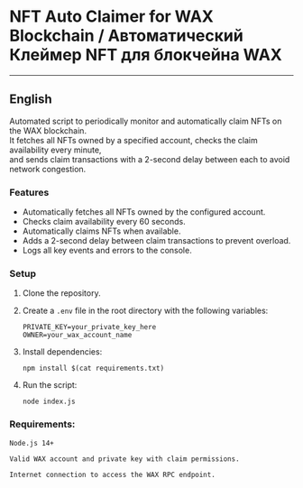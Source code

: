 # NFT Auto Claimer for WAX Blockchain / Автоматический Клеймер NFT для блокчейна WAX

---

## English

Automated script to periodically monitor and automatically claim NFTs on the WAX blockchain.  
It fetches all NFTs owned by a specified account, checks the claim availability every minute,  
and sends claim transactions with a 2-second delay between each to avoid network congestion.

### Features

- Automatically fetches all NFTs owned by the configured account.  
- Checks claim availability every 60 seconds.  
- Automatically claims NFTs when available.  
- Adds a 2-second delay between claim transactions to prevent overload.  
- Logs all key events and errors to the console.

### Setup

1. Clone the repository.

2. Create a `.env` file in the root directory with the following variables:

   ```env
   PRIVATE_KEY=your_private_key_here
   OWNER=your_wax_account_name

3. Install dependencies:
   ```env
   npm install $(cat requirements.txt)

4. Run the script:
   ```env
   node index.js
   
### Requirements:

    Node.js 14+
	
    Valid WAX account and private key with claim permissions.
	
    Internet connection to access the WAX RPC endpoint.
